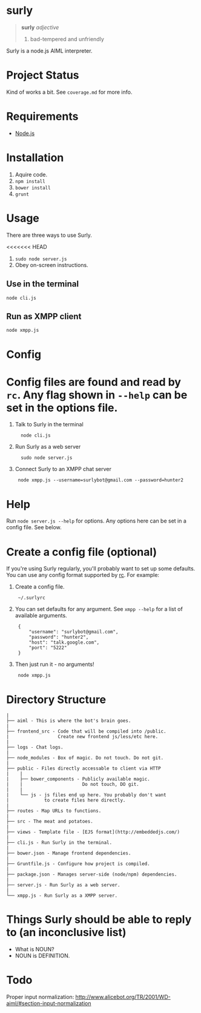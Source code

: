 surly
=====

 > **surly** *adjective*
 > 
 >  1. bad-tempered and unfriendly

Surly is a node.js AIML interpreter.


Project Status
==============

Kind of works a bit. See `coverage.md` for more info.


Requirements
============

* [Node.js](http://nodejs.org/)


Installation
============

1. Aquire code.
2. `npm install`
3. `bower install`
4. `grunt`


Usage
=====

There are three ways to use Surly.

<<<<<<< HEAD
 1. `sudo node server.js`
 2. Obey on-screen instructions.


Use in the terminal
-------------------

`node cli.js`


Run as XMPP client
------------------

`node xmpp.js`


Config
======

Config files are found and read by `rc`. Any flag shown in `--help` can be set in the options file.
=======
1. Talk to Surly in the terminal

         node cli.js

2. Run Surly as a web server

         sudo node server.js

3. Connect Surly to an XMPP chat server

        node xmpp.js --username=surlybot@gmail.com --password=hunter2



Help
====

Run `node server.js --help` for options. Any options here can be set in a config file. See below.


Create a config file (optional)
=====================

If you're using Surly regularly, you'll probably want to set up some defaults. You can use any config format supported by [rc](https://www.npmjs.com/package/rc). For example:

1. Create a config file.

        ~/.surlyrc

2. You can set defaults for any argument. See `xmpp --help` for a list of available arguments.

        {
            "username": "surlybot@gmail.com",
            "password": "hunter2",
            "host": "talk.google.com",
            "port": "5222"
        }

3. Then just run it - no arguments!
    
        node xmpp.js


Directory Structure
===================

    |
    ├── aiml - This is where the bot's brain goes.
    |
    ├── frontend_src - Code that will be compiled into /public.
    |                  Create new frontend js/less/etc here.
    |
    ├── logs - Chat logs.
    |
    ├── node_modules - Box of magic. Do not touch. Do not git.
    |
    ├── public - Files directly accessable to client via HTTP
    |    |
    |    ├── bower_components - Publicly available magic. 
    |    |                      Do not touch, DO git.
    |    |
    |    └── js - js files end up here. You probably don't want 
    |             to create files here directly.
    |
    ├── routes - Map URLs to functions.
    |
    ├── src - The meat and potatoes.
    |
    ├── views - Template file - [EJS format](http://embeddedjs.com/)
    |
    ├── cli.js - Run Surly in the terminal.
    |
    ├── bower.json - Manage frontend dependencies.
    |
    ├── Gruntfile.js - Configure how project is compiled.
    |
    ├── package.json - Manages server-side (node/npm) dependencies.
    |
    ├── server.js - Run Surly as a web server.
    |
  	└── xmpp.js - Run Surly as a XMPP server.


Things Surly should be able to reply to (an inconclusive list)
==============================================================

* What is NOUN?
* NOUN is DEFINITION.


Todo
====

Proper input normalization: http://www.alicebot.org/TR/2001/WD-aiml/#section-input-normalization
